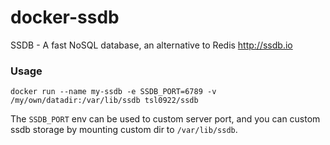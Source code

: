 # docker-ssdb

SSDB - A fast NoSQL database, an alternative to Redis http://ssdb.io

### Usage

```
docker run --name my-ssdb -e SSDB_PORT=6789 -v /my/own/datadir:/var/lib/ssdb tsl0922/ssdb
```

The `SSDB_PORT` env can be used to custom server port, and you can custom ssdb storage by mounting custom dir to `/var/lib/ssdb`.